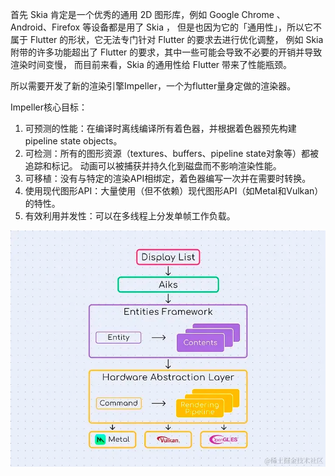 首先 Skia 肯定是一个优秀的通用 2D 图形库，例如 Google Chrome 、Android、Firefox 等设备都是用了 Skia ，
但是也因为它的「通用性」，所以它不属于 Flutter 的形状，它无法专门针对 Flutter 的要求去进行优化调整，
例如 Skia 附带的许多功能超出了 Flutter 的要求，其中一些可能会导致不必要的开销并导致渲染时间变慢，
而目前来看，Skia 的通用性给 Flutter 带来了性能瓶颈。


所以需要开发了新的渲染引擎Impeller，一个为flutter量身定做的渲染器。


Impeller核心目标：
1. 可预测的性能：在编译时离线编译所有着色器，并根据着色器预先构建 pipeline state objects。
2. 可检测：所有的图形资源（textures、buffers、pipeline state对象等）都被追踪和标记。
动画可以被捕获并持久化到磁盘而不影响渲染性能。
3. 可移植：没有与特定的渲染API相绑定，着色器编写一次并在需要时转换。
4. 使用现代图形API：大量使用（但不依赖）现代图形API（如Metal和Vulkan）的特性。
5. 有效利用并发性：可以在多线程上分发单帧工作负载。


![img.png](images/image1.png)
